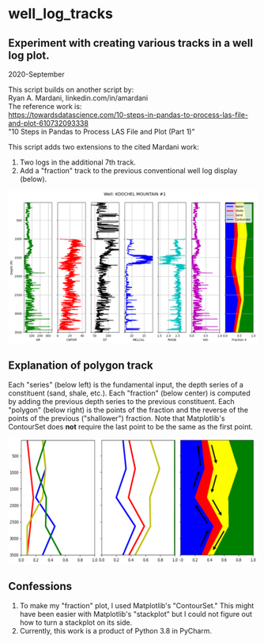 # well_log_tracks
## Experiment with creating various tracks in a well log plot.

2020-September

This script builds on another script by:  
Ryan A. Mardani, linkedin.com/in/amardani  
The reference work is:  
https://towardsdatascience.com/10-steps-in-pandas-to-process-las-file-and-plot-610732093338  
"10 Steps in Pandas to Process LAS File and Plot (Part 1)"

This script adds two extensions to the cited Mardani work:
  1. Two logs in the additional 7th track.
  2. Add a "fraction" track to the previous conventional well log display (below).

![Full well log display with fraction track](images/LAS-KGS-04.png)

## Explanation of polygon track

Each "series" (below left) is the fundamental input, the depth series of a constituent (sand, shale, etc.). Each "fraction" (below center) is computed by adding the previous depth series to the previous constituent. Each "polygon" (below right) is the points of the fraction and the reverse of the points of the previous ("shallower") fraction.  Note that Matplotlib's ContourSet does **not** require the last point to be the same as the first point.

![Demonstrate getting from a depth series to a polygon](images/fraction33.png)

## Confessions

  1. To make my "fraction" plot, I used Matplotlib's "ContourSet."  This might have been easier with Matplotlib's "stackplot" but I could not figure out how to turn a stackplot on its side.
  2. Currently, this work is a product of Python 3.8 in PyCharm.
